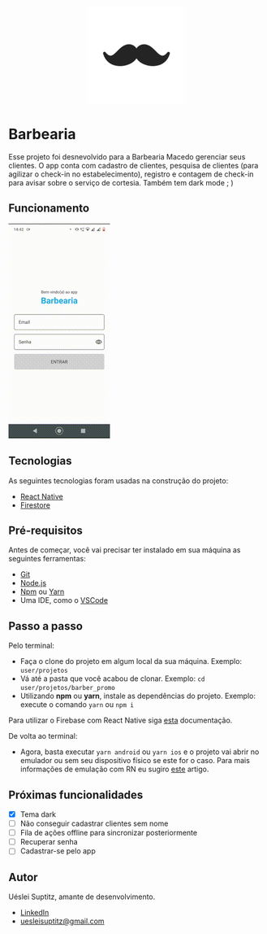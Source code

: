 <p align="center">
  <img src="https://github.com/uesleisuptitz/barber_promo/blob/master/src/assets/images/logo.png" alt="Barbearia" />
</p>

# Barbearia

Esse projeto foi desnevolvido para a Barbearia Macedo gerenciar seus clientes. O app conta com cadastro de clientes, pesquisa de clientes (para agilizar o check-in no estabelecimento), registro e contagem de check-in para avisar sobre o serviço de cortesia. Também tem dark mode ; )

## Funcionamento

![](https://github.com/uesleisuptitz/barber_promo/blob/master/src/assets/funcionamento.gif)

## Tecnologias

As seguintes tecnologias foram usadas na construção do projeto:
- [React Native](https://reactnative.dev/)
- [Firestore](https://firebase.google.com/docs/firestore)

## Pré-requisitos

Antes de começar, você vai precisar ter instalado em sua máquina as seguintes ferramentas:
- [Git](https://git-scm.com)
- [Node.js](https://nodejs.org/en/)
- [Npm](https://www.npmjs.com/) ou [Yarn](https://yarnpkg.com/)
- Uma IDE, como o [VSCode](https://code.visualstudio.com/)

## Passo a passo

Pelo terminal:
- Faça o clone do projeto em algum local da sua máquina. Exemplo: `user/projetos`
- Vá até a pasta que você acabou de clonar. Exemplo: `cd user/projetos/barber_promo`
- Utilizando **npm** ou **yarn**, instale as dependências do projeto. Exemplo: execute o comando `yarn` ou `npm i`

Para utilizar o Firebase com React Native siga [esta](https://rnfirebase.io/) documentação.

De volta ao terminal:
- Agora, basta executar `yarn android` ou `yarn ios` e o projeto vai abrir no emulador ou sem seu dispositivo físico se este for o caso. Para mais informações de emulação com RN eu sugiro [este](https://react-native.rocketseat.dev/android/emulador/) artigo.

## Próximas funcionalidades

- [x] Tema dark
- [ ] Não conseguir cadastrar clientes sem nome
- [ ] Fila de ações offline para sincronizar posteriormente
- [ ] Recuperar senha
- [ ] Cadastrar-se pelo app

## Autor

Uéslei Suptitz, amante de desenvolvimento.
- [LinkedIn](https://www.linkedin.com/in/u%C3%A9slei-suptitz/)
- uesleisuptitz@gmail.com
